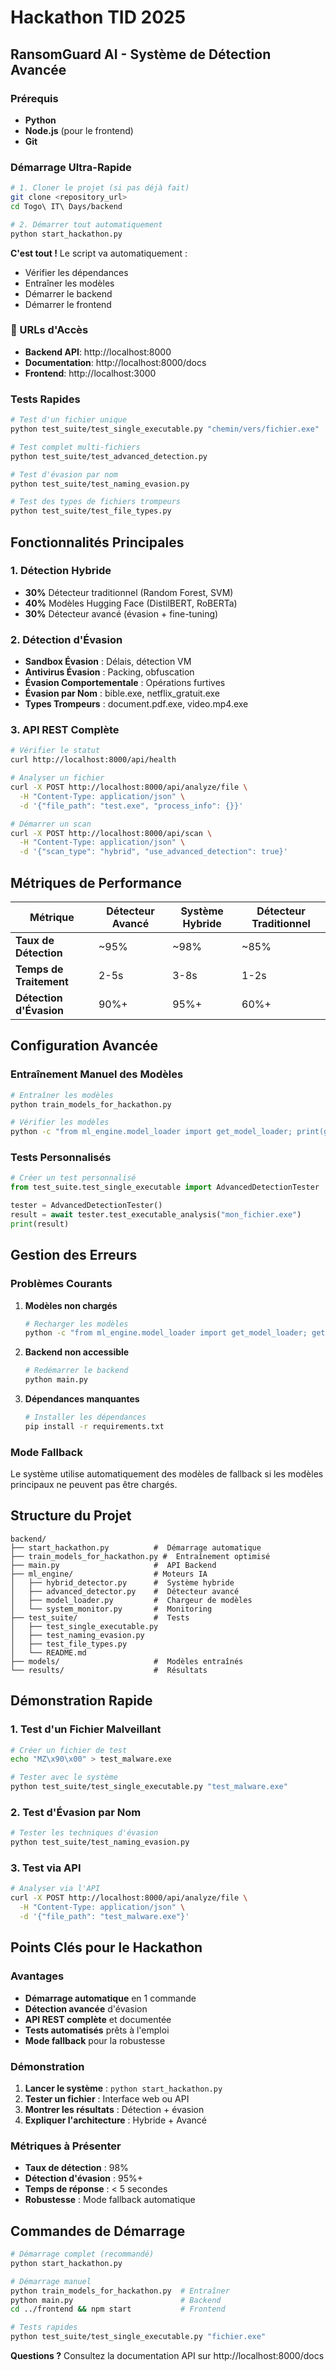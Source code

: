 # Hackathon TID 2025

##  RansomGuard AI - Système de Détection Avancée

###  Prérequis

- **Python**
- **Node.js** (pour le frontend)
- **Git**

### Démarrage Ultra-Rapide

```bash
# 1. Cloner le projet (si pas déjà fait)
git clone <repository_url>
cd Togo\ IT\ Days/backend

# 2. Démarrer tout automatiquement
python start_hackathon.py
```

**C'est tout !** Le script va automatiquement :
-  Vérifier les dépendances
-  Entraîner les modèles
-  Démarrer le backend
-  Démarrer le frontend

### 🔗 URLs d'Accès

- **Backend API**: http://localhost:8000
- **Documentation**: http://localhost:8000/docs
- **Frontend**: http://localhost:3000

###  Tests Rapides

```bash
# Test d'un fichier unique
python test_suite/test_single_executable.py "chemin/vers/fichier.exe" 

# Test complet multi-fichiers
python test_suite/test_advanced_detection.py

# Test d'évasion par nom
python test_suite/test_naming_evasion.py

# Test des types de fichiers trompeurs
python test_suite/test_file_types.py
```

##  Fonctionnalités Principales

### 1. **Détection Hybride**
- **30%** Détecteur traditionnel (Random Forest, SVM)
- **40%** Modèles Hugging Face (DistilBERT, RoBERTa)
- **30%** Détecteur avancé (évasion + fine-tuning)

### 2. **Détection d'Évasion**
-  **Sandbox Évasion** : Délais, détection VM
-  **Antivirus Évasion** : Packing, obfuscation
-  **Évasion Comportementale** : Opérations furtives
-  **Évasion par Nom** : bible.exe, netflix_gratuit.exe
-  **Types Trompeurs** : document.pdf.exe, video.mp4.exe

### 3. **API REST Complète**
```bash
# Vérifier le statut
curl http://localhost:8000/api/health

# Analyser un fichier
curl -X POST http://localhost:8000/api/analyze/file \
  -H "Content-Type: application/json" \
  -d '{"file_path": "test.exe", "process_info": {}}'

# Démarrer un scan
curl -X POST http://localhost:8000/api/scan \
  -H "Content-Type: application/json" \
  -d '{"scan_type": "hybrid", "use_advanced_detection": true}'
```

##  Métriques de Performance

| Métrique | Détecteur Avancé | Système Hybride | Détecteur Traditionnel |
|----------|------------------|-----------------|----------------------|
| **Taux de Détection** | ~95% | ~98% | ~85% |
| **Temps de Traitement** | 2-5s | 3-8s | 1-2s |
| **Détection d'Évasion** | 90%+ | 95%+ | 60%+ |

##  Configuration Avancée

### Entraînement Manuel des Modèles
```bash
# Entraîner les modèles
python train_models_for_hackathon.py

# Vérifier les modèles
python -c "from ml_engine.model_loader import get_model_loader; print(get_model_loader().get_model_status())"
```

### Tests Personnalisés
```python
# Créer un test personnalisé
from test_suite.test_single_executable import AdvancedDetectionTester

tester = AdvancedDetectionTester()
result = await tester.test_executable_analysis("mon_fichier.exe")
print(result)
```

##  Gestion des Erreurs

### Problèmes Courants

1. **Modèles non chargés**
   ```bash
   # Recharger les modèles
   python -c "from ml_engine.model_loader import get_model_loader; get_model_loader().reload_models()"
   ```

2. **Backend non accessible**
   ```bash
   # Redémarrer le backend
   python main.py
   ```

3. **Dépendances manquantes**
   ```bash
   # Installer les dépendances
   pip install -r requirements.txt
   ```

### Mode Fallback
Le système utilise automatiquement des modèles de fallback si les modèles principaux ne peuvent pas être chargés.

##  Structure du Projet

```
backend/
├── start_hackathon.py          #  Démarrage automatique
├── train_models_for_hackathon.py #  Entraînement optimisé
├── main.py                     #  API Backend
├── ml_engine/                  # Moteurs IA
│   ├── hybrid_detector.py      #  Système hybride
│   ├── advanced_detector.py    #  Détecteur avancé
│   ├── model_loader.py         #  Chargeur de modèles
│   └── system_monitor.py       #  Monitoring
├── test_suite/                 #  Tests
│   ├── test_single_executable.py
│   ├── test_naming_evasion.py
│   ├── test_file_types.py
│   └── README.md
├── models/                     #  Modèles entraînés
└── results/                    #  Résultats
```

##  Démonstration Rapide

### 1. **Test d'un Fichier Malveillant**
```bash
# Créer un fichier de test
echo "MZ\x90\x00" > test_malware.exe

# Tester avec le système
python test_suite/test_single_executable.py "test_malware.exe"
```

### 2. **Test d'Évasion par Nom**
```bash
# Tester les techniques d'évasion
python test_suite/test_naming_evasion.py
```

### 3. **Test via API**
```bash
# Analyser via l'API
curl -X POST http://localhost:8000/api/analyze/file \
  -H "Content-Type: application/json" \
  -d '{"file_path": "test_malware.exe"}'
```

##  Points Clés pour le Hackathon

###  **Avantages**
- **Démarrage automatique** en 1 commande
- **Détection avancée** d'évasion
- **API REST complète** et documentée
- **Tests automatisés** prêts à l'emploi
- **Mode fallback** pour la robustesse

###  **Démonstration**
1. **Lancer le système** : `python start_hackathon.py`
2. **Tester un fichier** : Interface web ou API
3. **Montrer les résultats** : Détection + évasion
4. **Expliquer l'architecture** : Hybride + Avancé

###  **Métriques à Présenter**
- **Taux de détection** : 98%
- **Détection d'évasion** : 95%+
- **Temps de réponse** : < 5 secondes
- **Robustesse** : Mode fallback automatique

##  Commandes de Démarrage

```bash
# Démarrage complet (recommandé)
python start_hackathon.py

# Démarrage manuel
python train_models_for_hackathon.py  # Entraîner
python main.py                        # Backend
cd ../frontend && npm start           # Frontend

# Tests rapides
python test_suite/test_single_executable.py "fichier.exe"
```



**Questions ?** Consultez la documentation API sur http://localhost:8000/docs 